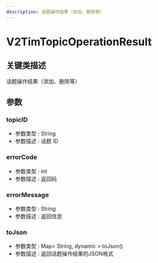 ```yaml
---
description: 话题操作结果（添加、删除等）
---
```


# V2TimTopicOperationResult

## 关键类描述

话题操作结果（添加、删除等）

## 参数

### topicID

* 参数类型 : String
* 参数描述 : 话题 ID

### errorCode

* 参数类型 : int
* 参数描述 : 返回码

### errorMessage

* 参数类型 : String
* 参数描述 : 返回信息

### toJson

* 参数类型 : Map< String, dynamic > toJson()
* 参数描述 : 返回话题操作结果的JSON格式
